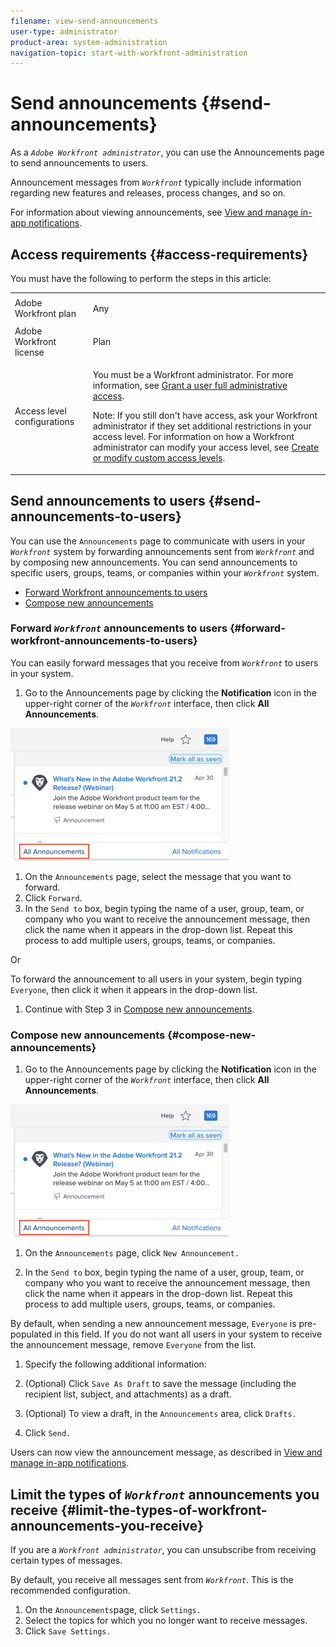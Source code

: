 ```yaml
---
filename: view-send-announcements
user-type: administrator
product-area: system-administration
navigation-topic: start-with-workfront-administration
---
```




# Send announcements {#send-announcements}

As a *`Adobe Workfront administrator`*, you can use the Announcements page to send announcements to users.


Announcement messages from *`Workfront`* typically include information regarding new features and releases, process changes, and so on.


For information about viewing announcements, see [View and manage in-app notifications](view-and-manage-in-app-notifications.md).


## Access requirements {#access-requirements}

You must have the following to perform the steps in this article:

<table style="width: 100%;margin-left: 0;margin-right: auto;mc-table-style: url('../../Resources/TableStyles/TableStyle-List-options-in-steps.css');" class="TableStyle-TableStyle-List-options-in-steps" cellspacing="0"> 
 <col class="TableStyle-TableStyle-List-options-in-steps-Column-Column1"> 
 <col class="TableStyle-TableStyle-List-options-in-steps-Column-Column2"> 
 <tbody> 
  <tr class="TableStyle-TableStyle-List-options-in-steps-Body-LightGray"> 
   <td class="TableStyle-TableStyle-List-options-in-steps-BodyE-Column1-LightGray" role="rowheader"><span class="mc-variable WFVariables.FullProdNameWF variable varname">Adobe Workfront</span> plan</td> 
   <td class="TableStyle-TableStyle-List-options-in-steps-BodyD-Column2-LightGray"> <p>Any</p> </td> 
  </tr> 
  <tr class="TableStyle-TableStyle-List-options-in-steps-Body-MediumGray"> 
   <td class="TableStyle-TableStyle-List-options-in-steps-BodyE-Column1-MediumGray" role="rowheader"><span class="mc-variable WFVariables.FullProdNameWF variable varname">Adobe Workfront</span> license</td> 
   <td class="TableStyle-TableStyle-List-options-in-steps-BodyD-Column2-MediumGray"> <p><span class="mc-variable WFVariables.WFLicense-Plan variable varname">Plan</span> </p> </td> 
  </tr> 
  <tr class="TableStyle-TableStyle-List-options-in-steps-Body-LightGray"> 
   <td class="TableStyle-TableStyle-List-options-in-steps-BodyB-Column1-LightGray" role="rowheader">Access level configurations</td> 
   <td class="TableStyle-TableStyle-List-options-in-steps-BodyA-Column2-LightGray"> <p>You must be a <span class="mc-variable WFVariables.AdminWF variable varname">Workfront administrator</span>. For more information, see <a href="grant-a-user-full-administrative-access.md" class="MCXref xref">Grant a user full administrative access</a>.</p> <p>Note: If you still don't have access, ask your <span class="mc-variable WFVariables.AdminWF variable varname">Workfront administrator</span> if they set additional restrictions in your access level. For information on how a <span class="mc-variable WFVariables.AdminWF variable varname">Workfront administrator</span> can modify your access level, see <a href="create-modify-access-levels.md" class="MCXref xref">Create or modify custom access levels</a>.</p> </td> 
  </tr> 
 </tbody> 
</table>



## Send announcements to users {#send-announcements-to-users}

You can use the `Announcements` page to communicate with users in your *`Workfront`* system by forwarding announcements sent from *`Workfront`* and by composing new announcements. You can send announcements to specific users, groups, teams, or companies within your *`Workfront`* system.



* [Forward Workfront announcements to users](#forwarding-announcements-to-users) 
* [Compose new announcements](#composing-new-announcements) 




### Forward *`Workfront`* announcements to users {#forward-workfront-announcements-to-users}

You can easily forward messages that you receive from *`Workfront`* to users in your system.



1.  Go to the Announcements page by clicking the **Notification** icon in the upper-right corner of the *`Workfront`* interface, then click **All Announcements**.


   ![](assets/announcement-access-350x212.png)



1. On the `Announcements` page, select the message that you want to forward.
1. Click `Forward`.
1.  In the `Send to` box, begin typing the name of a user, group, team, or company who you want to receive the announcement message, then click the name when it appears in the drop-down list. Repeat this process to add multiple users, groups, teams, or companies.  



   Or


   To forward the announcement to all users in your system, begin typing `Everyone`, then click it when it appears in the drop-down list. 

1. Continue with Step 3 in [Compose new announcements](#composing-new-announcements).




### Compose new announcements {#compose-new-announcements}




1.  Go to the Announcements page by clicking the **Notification** icon in the upper-right corner of the *`Workfront`* interface, then click **All Announcements**.


   ![](assets/announcement-access-350x212.png)



1. On the `Announcements` page, click `New Announcement.`

1.  In the `Send to` box, begin typing the name of a user, group, team, or company who you want to receive the announcement message, then click the name when it appears in the drop-down list. Repeat this process to add multiple users, groups, teams, or companies.  



   By default, when sending a new announcement message, `Everyone` is pre-populated in this field. If you do not want all users in your system to receive the announcement message, remove `Everyone` from the list.

1.  Specify the following additional information:


1. (Optional) Click `Save As Draft` to save the message (including the recipient list, subject, and attachments) as a draft.  

1. (Optional) To view a draft, in the `Announcements` area, click `Drafts.`

1.  Click `Send.`  



   Users can now view the announcement message, as described in [View and manage in-app notifications](view-and-manage-in-app-notifications.md).





## Limit the types of *`Workfront`* announcements you receive {#limit-the-types-of-workfront-announcements-you-receive}

If you are a *`Workfront administrator`*, you can unsubscribe from receiving certain types of messages.


By default, you receive all messages sent from *`Workfront`*. This is the recommended configuration.



1.  On the `Announcements`page, click `Settings.`
1. Select the topics for which you no longer want to receive messages.
1. Click `Save Settings.`


